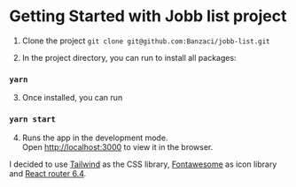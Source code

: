 # Getting Started with Jobb list project

1. Clone the project `git clone git@github.com:Banzaci/jobb-list.git`

2. In the project directory, you can run to install all packages:

### `yarn`

3. Once installed, you can run

### `yarn start`

4. Runs the app in the development mode.\
Open [http://localhost:3000](http://localhost:3000) to view it in the browser.

I decided to use [Tailwind](https://tailwindcss.com) as the CSS library, [Fontawesome](https://fontawesome.com) as icon library and [React router 6.4](https://reactrouter.com/en/main).



